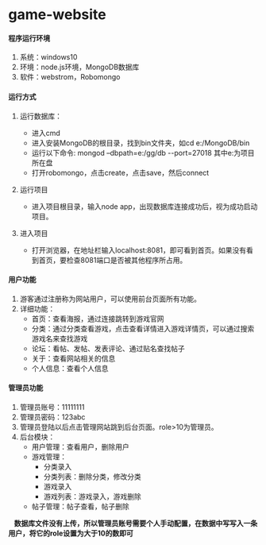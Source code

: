 # game-website

#### 程序运行环境 
  1. 系统：windows10   
  2. 环境：node.js环境，MongoDB数据库   
  3. 软件：webstrom，Robomongo

#### 运行方式
1. 运行数据库：   
    * 进入cmd   
    * 进入安装MongoDB的根目录，找到bin文件夹，如cd  e:/MongoDB/bin   
    * 运行以下命令:  mongod –dbpath=e:/gg/db --port=27018        其中e:为项目所在盘   
    * 打开robomongo，点击create，点击save，然后connect

2. 运行项目
    * 进入项目根目录，输入node app，出现数据库连接成功后，视为成功启动项目。


3. 进入项目
    * 打开浏览器，在地址栏输入localhost:8081，即可看到首页。如果没有看到首页，要检查8081端口是否被其他程序所占用。

#### 用户功能
1. 游客通过注册称为网站用户，可以使用前台页面所有功能。  
2. 详细功能：  
    * 首页：查看海报，通过连接跳转到游戏官网  
    * 分类：通过分类查看游戏，点击查看详情进入游戏详情页，可以通过搜索游戏名来查找游戏
    * 论坛：看帖、发帖、发表评论、通过贴名查找帖子  
    * 关于：查看网站相关的信息  
    * 个人信息：查看个人信息

#### 管理员功能
1. 管理员账号：11111111 
2. 管理员密码：123abc  
3. 管理员登陆以后点击管理网站跳到后台页面。role>10为管理员。  
4. 后台模块：  
    * 用户管理：查看用户，删除用户  
    * 游戏管理：    
      * 分类录入  
      + 分类列表：删除分类，修改分类  
      + 游戏录入  
      + 游戏列表：游戏录入，游戏删除  
    * 帖子管理：帖子查看，帖子删除
    
    **数据库文件没有上传，所以管理员账号需要个人手动配置，在数据中写写入一条用户，将它的role设置为大于10的数即可**
